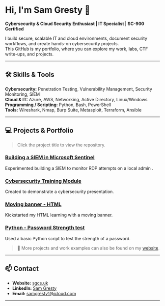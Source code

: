 # Hi, I'm Sam Gresty 👋
**Cybersecurity & Cloud Security Enthusiast | IT Specialist | SC-900 Certified**

I build secure, scalable IT and cloud environments, document security workflows, and create hands-on cybersecurity projects.  
This GitHub is my portfolio, where you can explore my work, labs, CTF write-ups, and projects.  

---

## 🛠 Skills & Tools

**Cybersecurity:** Penetration Testing, Vulnerability Management, Security Monitoring, SIEM  
**Cloud & IT:** Azure, AWS, Networking, Active Directory, Linux/Windows  
**Programming / Scripting:** Python, Bash, PowerShell  
**Tools:** Wireshark, Nmap, Burp Suite, Metasploit, Terraform, Ansible  

---

## 💻 Projects & Portfolio

> Click the project title to view the repository.

### [Building a SIEM in Microsoft Sentinel](https://github.com/Github-SGCS/Building-a-SIEM---Microsoft-Sentinel-)
Experimented building a SIEM to monitor RDP attempts on a local admin .

### [Cybersecurity Training Module](https://github.com/Github-SGCS/SGCS-Cybersecurity-Training-Module)
Created to demonstrate a cybersecurity presentation.

### [Moving banner - HTML](https://github.com/Github-SGCS/HTML---Moving-Banner)
Kickstarted my HTML learning with a moving banner.  

### [Python - Password Strength test](https://github.com/Github-SGCS/Password-Strength-Test)
Used a basic Python script to test the strength of a password.  

> 🔗 More projects and work examples can also be found on my [website](https://sgcs.uk).

---

## 📫 Contact

- **Website:** [sgcs.uk](https://sgcs.uk)  
- **LinkedIn:** [Sam Gresty](www.linkedin.com/in/samuel-gresty)  
- **Email:** samgresty1@icloud.com

---
